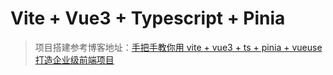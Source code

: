 # Vite + Vue3 + Typescript + Pinia
> 项目搭建参考博客地址：[手把手教你用 vite + vue3 + ts + pinia + vueuse 打造企业级前端项目](https://juejin.cn/post/7079785777692934174#heading-32)
